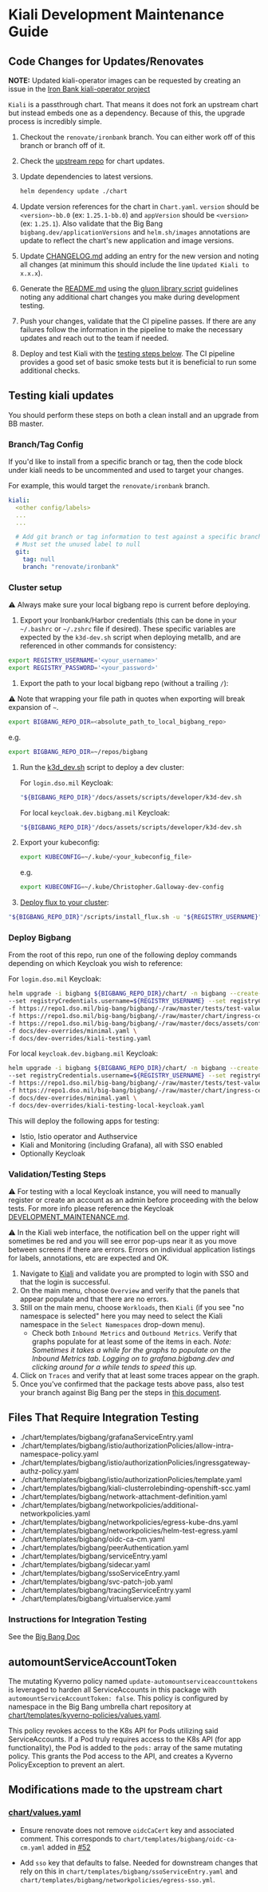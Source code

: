 # Kiali Development Maintenance Guide

## Code Changes for Updates/Renovates

**NOTE:** Updated kiali-operator images can be requested by creating an issue in the [Iron Bank kiali-operator project](https://repo1.dso.mil/dsop/opensource/kiali/kiali-operator/-/issues)

`Kiali` is a passthrough chart. That means it does not fork an upstream chart but instead embeds one as a dependency. Because of this, the upgrade
process is incredibly simple.

1. Checkout the `renovate/ironbank` branch. You can either work off of this branch or branch off of it.
1. Check the [upstream repo](https://github.com/kiali/helm-charts/tags) for chart updates.
1. Update dependencies to latest versions.

    ```sh
    helm dependency update ./chart
    ```
1. Update version references for the chart in `Chart.yaml`. `version` should be
   `<version>-bb.0` (ex: `1.25.1-bb.0`) and `appVersion` should be `<version>`
   (ex: `1.25.1`). Also validate that the Big Bang
   `bigbang.dev/applicationVersions` and `helm.sh/images` annotations are update
   to reflect the chart's new application and image versions.
1. Update [CHANGELOG.md](../CHANGELOG.md) adding an entry for the new version and noting all changes (at minimum this should include the line `Updated Kiali to x.x.x`).
1. Generate the [README.md](../README.md) using the [gluon library script](https://repo1.dso.mil/big-bang/apps/library-charts/gluon/-/blob/master/docs/bb-package-readme.md) guidelines noting any additional chart changes you make during development testing.
1. Push your changes, validate that the CI pipeline passes. If there are any failures follow the information in the pipeline to make the necessary updates and reach out to the team if needed.
1. Deploy and test Kiali with the [testing steps below](#testing-kiali-updates). The CI pipeline provides a good set of basic smoke tests but it is beneficial to run some additional checks.

## Testing kiali updates

You should perform these steps on both a clean install and an upgrade from BB master.

### Branch/Tag Config

If you'd like to install from a specific branch or tag, then the code block under kiali needs to be uncommented and used to target your changes.

For example, this would target the `renovate/ironbank` branch.

```yaml
kiali:
  <other config/labels>
  ...
  ...

  # Add git branch or tag information to test against a specific branch or tag instead of using `main`
  # Must set the unused label to null
  git:
    tag: null
    branch: "renovate/ironbank"
```

### Cluster setup

⚠️ Always make sure your local bigbang repo is current before deploying.

1. Export your Ironbank/Harbor credentials (this can be done in your `~/.bashrc` or `~/.zshrc` file if desired). These specific variables are expected by the `k3d-dev.sh` script when deploying metallb, and are referenced in other commands for consistency:

```sh
export REGISTRY_USERNAME='<your_username>'
export REGISTRY_PASSWORD='<your_password>'
```

1. Export the path to your local bigbang repo (without a trailing `/`):

⚠️ Note that wrapping your file path in quotes when exporting will break expansion of `~`.

```sh
export BIGBANG_REPO_DIR=<absolute_path_to_local_bigbang_repo>
```

e.g.

```sh
export BIGBANG_REPO_DIR=~/repos/bigbang
```

1. Run the [k3d_dev.sh](https://repo1.dso.mil/big-bang/bigbang/-/blob/master/docs/assets/scripts/developer/k3d-dev.sh) script to deploy a dev cluster:

    For `login.dso.mil` Keycloak:

    ```sh
    "${BIGBANG_REPO_DIR}"/docs/assets/scripts/developer/k3d-dev.sh
    ```

    For local `keycloak.dev.bigbang.mil` Keycloak:

    ```sh
    "${BIGBANG_REPO_DIR}"/docs/assets/scripts/developer/k3d-dev.sh
    ```

1. Export your kubeconfig:

    ```sh
    export KUBECONFIG=~/.kube/<your_kubeconfig_file>
    ```

    e.g.

    ```sh
    export KUBECONFIG=~/.kube/Christopher.Galloway-dev-config
    ```

1. [Deploy flux to your cluster](https://repo1.dso.mil/big-bang/bigbang/-/blob/master/scripts/install_flux.sh):

```sh
"${BIGBANG_REPO_DIR}"/scripts/install_flux.sh -u "${REGISTRY_USERNAME}" -p "${REGISTRY_PASSWORD}"
```

### Deploy Bigbang

From the root of this repo, run one of the following deploy commands depending on which Keycloak you wish to reference:

For `login.dso.mil` Keycloak:

  ```sh
  helm upgrade -i bigbang ${BIGBANG_REPO_DIR}/chart/ -n bigbang --create-namespace \
  --set registryCredentials.username=${REGISTRY_USERNAME} --set registryCredentials.password=${REGISTRY_PASSWORD} \
  -f https://repo1.dso.mil/big-bang/bigbang/-/raw/master/tests/test-values.yaml \
  -f https://repo1.dso.mil/big-bang/bigbang/-/raw/master/chart/ingress-certs.yaml \
  -f https://repo1.dso.mil/big-bang/bigbang/-/raw/master/docs/assets/configs/example/dev-sso-values.yaml \
  -f docs/dev-overrides/minimal.yaml \
  -f docs/dev-overrides/kiali-testing.yaml
  ```

For local `keycloak.dev.bigbang.mil` Keycloak:

  ```sh
  helm upgrade -i bigbang ${BIGBANG_REPO_DIR}/chart/ -n bigbang --create-namespace \
  --set registryCredentials.username=${REGISTRY_USERNAME} --set registryCredentials.password=${REGISTRY_PASSWORD} \
  -f https://repo1.dso.mil/big-bang/bigbang/-/raw/master/tests/test-values.yaml \
  -f https://repo1.dso.mil/big-bang/bigbang/-/raw/master/chart/ingress-certs.yaml \
  -f docs/dev-overrides/minimal.yaml \
  -f docs/dev-overrides/kiali-testing-local-keycloak.yaml
  ```

This will deploy the following apps for testing:

- Istio, Istio operator and Authservice
- Kiali and Monitoring (including Grafana), all with SSO enabled
- Optionally Keycloak

### Validation/Testing Steps

⚠️ For testing with a local Keycloak instance, you will need to manually register or create an account as an admin before proceeding with the below tests. For more info please reference the Keycloak [DEVELOPMENT_MAINTENANCE.md](https://repo1.dso.mil/big-bang/product/packages/keycloak/-/blob/main/docs/DEVELOPMENT_MAINTENANCE.md).

⚠️ In the Kiali web interface, the notification bell on the upper right will sometimes be red and you will see error pop-ups near it as you move between screens if there are errors. Errors on individual application listings for labels, annotations, etc are expected and OK.

1. Navigate to [Kiali](https://kiali.dev.bigbang.mil/) and validate you are prompted to login with SSO and that the login is successful.
1. On the main menu, choose `Overview` and verify that the panels that appear populate and that there are no errors.
1. Still on the main menu, choose `Workloads`, then `Kiali` (if you see "no namespace is selected" here you may need to select the Kiali namespace in the `Select Namespaces` drop-down menu).
    - Check both `Inbound Metrics` and `Outbound Metrics`. Verify that graphs populate for at least some of the items in each. *Note: Sometimes it takes a while for the graphs to populate on the Inbound Metrics tab. Logging on to grafana.bigbang.dev and clicking around for a while tends to speed this up.*
1. Click on `Traces` and verify that at least some traces appear on the graph.
1. Once you've confirmed that the package tests above pass, also test your branch against Big Bang per the steps in [this document](https://repo1.dso.mil/big-bang/bigbang/-/blob/master/docs/developer/test-package-against-bb.md).

## Files That Require Integration Testing

- ./chart/templates/bigbang/grafanaServiceEntry.yaml
- ./chart/templates/bigbang/istio/authorizationPolicies/allow-intra-namespace-policy.yaml
- ./chart/templates/bigbang/istio/authorizationPolicies/ingressgateway-authz-policy.yaml
- ./chart/templates/bigbang/istio/authorizationPolicies/template.yaml
- ./chart/templates/bigbang/kiali-clusterrolebinding-openshift-scc.yaml
- ./chart/templates/bigbang/network-attachment-definition.yaml
- ./chart/templates/bigbang/networkpolicies/additional-networkpolicies.yaml
- ./chart/templates/bigbang/networkpolicies/egress-kube-dns.yaml
- ./chart/templates/bigbang/networkpolicies/helm-test-egress.yaml
- ./chart/templates/bigbang/oidc-ca-cm.yaml
- ./chart/templates/bigbang/peerAuthentication.yaml
- ./chart/templates/bigbang/serviceEntry.yaml
- ./chart/templates/bigbang/sidecar.yaml
- ./chart/templates/bigbang/ssoServiceEntry.yaml
- ./chart/templates/bigbang/svc-patch-job.yaml
- ./chart/templates/bigbang/tracingServiceEntry.yaml
- ./chart/templates/bigbang/virtualservice.yaml

### Instructions for Integration Testing

See the [Big Bang Doc](https://repo1.dso.mil/big-bang/bigbang/-/blob/master/docs/developer/test-package-against-bb.md?ref_type=heads)

## automountServiceAccountToken

The mutating Kyverno policy named `update-automountserviceaccounttokens` is leveraged to harden all ServiceAccounts in this package with `automountServiceAccountToken: false`. This policy is configured by namespace in the Big Bang umbrella chart repository at [chart/templates/kyverno-policies/values.yaml](https://repo1.dso.mil/big-bang/bigbang/-/blob/master/chart/templates/kyverno-policies/values.yaml?ref_type=heads).

This policy revokes access to the K8s API for Pods utilizing said ServiceAccounts. If a Pod truly requires access to the K8s API (for app functionality), the Pod is added to the `pods:` array of the same mutating policy. This grants the Pod access to the API, and creates a Kyverno PolicyException to prevent an alert.

## Modifications made to the upstream chart

### [chart/values.yaml](../chart/values.yaml)

- Ensure renovate does not remove `oidcCaCert` key and associated comment. This corresponds to `chart/templates/bigbang/oidc-ca-cm.yaml` added in [#52](https://repo1.dso.mil/big-bang/product/packages/kiali/-/issues/52)

- Add `sso` key that defaults to false. Needed for downstream changes that rely on this in `chart/templates/bigbang/ssoServiceEntry.yaml` and `chart/templates/bigbang/networkpolicies/egress-sso.yml`.

